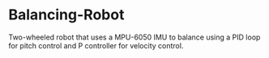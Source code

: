 # Balancing-Robot

Two-wheeled robot that uses a MPU-6050 IMU to balance using a PID loop for pitch control and P controller for velocity control. 
